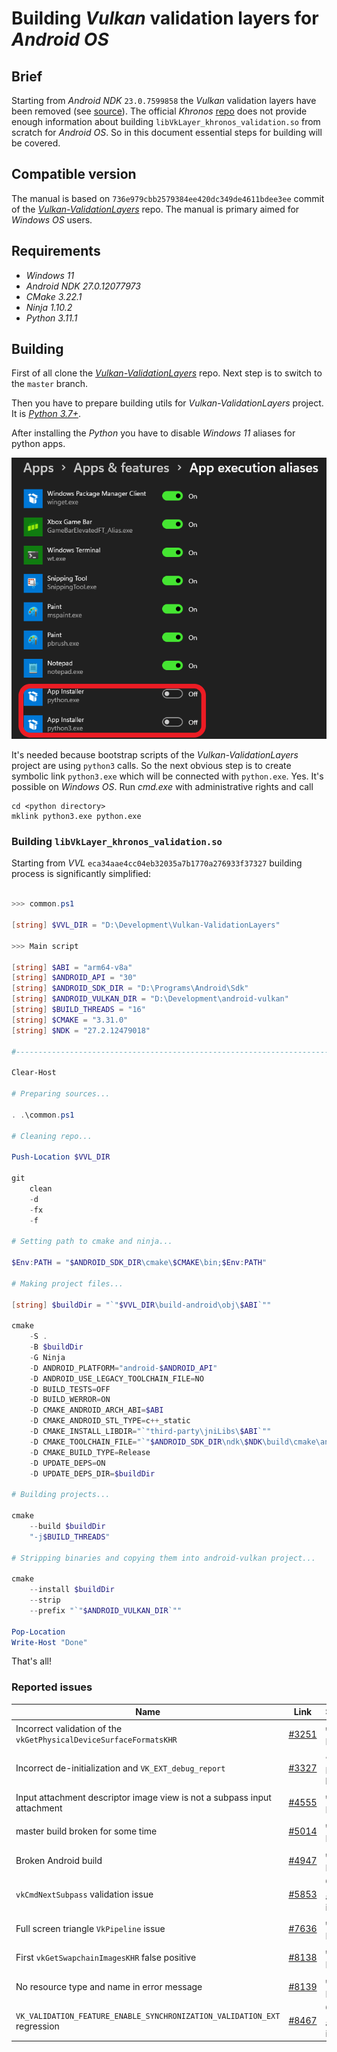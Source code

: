 # Building _Vulkan_ validation layers for _Android OS_

## Brief

Starting from _Android NDK_ `23.0.7599858` the _Vulkan_ validation layers have been removed (see [source](https://github.com/android/ndk/wiki/Changelog-r23)). The official _Khronos_ [repo](https://github.com/KhronosGroup/Vulkan-ValidationLayers) does not provide enough information about building `libVkLayer_khronos_validation.so` from scratch for _Android OS_. So in this document essential steps for building will be covered.

## Compatible version

The manual is based on `736e979cbb2579384ee420dc349de4611bdee3ee` commit of the [_Vulkan-ValidationLayers_](https://github.com/KhronosGroup/Vulkan-ValidationLayers) repo. The manual is primary aimed for _Windows OS_ users.

## Requirements

- _Windows 11_
- _Android NDK 27.0.12077973_
- _CMake 3.22.1_
- _Ninja 1.10.2_
- _Python 3.11.1_

## Building

First of all clone the [_Vulkan-ValidationLayers_](https://github.com/KhronosGroup/Vulkan-ValidationLayers) repo. Next step is to switch to the `master` branch.

Then you have to prepare building utils for _Vulkan-ValidationLayers_ project. It is [_Python 3.7+_](https://www.python.org/).

After installing the _Python_ you have to disable _Windows 11_ aliases for python apps.

<img src="./images/python-windows-aliases.png" width="629" />

It's needed because bootstrap scripts of the _Vulkan-ValidationLayers_ project are using `python3` calls. So the next obvious step is to create symbolic link `python3.exe` which will be connected with `python.exe`. Yes. It's possible on _Windows OS_. Run _cmd.exe_ with administrative rights and call

```batch
cd <python directory>
mklink python3.exe python.exe
```

### Building `libVkLayer_khronos_validation.so`

Starting from _VVL_ `eca34aae4cc04eb32035a7b1770a276933f37327` building process is significantly simplified:

```PowerShell

>>> common.ps1

[string] $VVL_DIR = "D:\Development\Vulkan-ValidationLayers"

>>> Main script

[string] $ABI = "arm64-v8a"
[string] $ANDROID_API = "30"
[string] $ANDROID_SDK_DIR = "D:\Programs\Android\Sdk"
[string] $ANDROID_VULKAN_DIR = "D:\Development\android-vulkan"
[string] $BUILD_THREADS = "16"
[string] $CMAKE = "3.31.0"
[string] $NDK = "27.2.12479018"

#-----------------------------------------------------------------------------------------------------------------------

Clear-Host

# Preparing sources...

. .\common.ps1

# Cleaning repo...

Push-Location $VVL_DIR

git                                                                                                 `
    clean                                                                                           `
    -d                                                                                              `
    -fx                                                                                             `
    -f

# Setting path to cmake and ninja...

$Env:PATH = "$ANDROID_SDK_DIR\cmake\$CMAKE\bin;$Env:PATH"

# Making project files...

[string] $buildDir = "`"$VVL_DIR\build-android\obj\$ABI`""

cmake                                                                                               `
    -S .                                                                                            `
    -B $buildDir                                                                                    `
    -G Ninja                                                                                        `
    -D ANDROID_PLATFORM="android-$ANDROID_API"                                                      `
    -D ANDROID_USE_LEGACY_TOOLCHAIN_FILE=NO                                                         `
    -D BUILD_TESTS=OFF                                                                              `
    -D BUILD_WERROR=ON                                                                              `
    -D CMAKE_ANDROID_ARCH_ABI=$ABI                                                                  `
    -D CMAKE_ANDROID_STL_TYPE=c++_static                                                            `
    -D CMAKE_INSTALL_LIBDIR="`"third-party\jniLibs\$ABI`""                                          `
    -D CMAKE_TOOLCHAIN_FILE="`"$ANDROID_SDK_DIR\ndk\$NDK\build\cmake\android.toolchain.cmake`""     `
    -D CMAKE_BUILD_TYPE=Release                                                                     `
    -D UPDATE_DEPS=ON                                                                               `
    -D UPDATE_DEPS_DIR=$buildDir

# Building projects...

cmake                                                                                               `
    --build $buildDir                                                                               `
    "-j$BUILD_THREADS"

# Stripping binaries and copying them into android-vulkan project...

cmake                                                                                               `
    --install $buildDir                                                                             `
    --strip                                                                                         `
    --prefix "`"$ANDROID_VULKAN_DIR`""

Pop-Location
Write-Host "Done"
```

That's all!

### Reported issues

Name | Link | Status
--- | --- | ---
Incorrect validation of the `vkGetPhysicalDeviceSurfaceFormatsKHR` | [#3251](https://github.com/KhronosGroup/Vulkan-ValidationLayers/issues/3251) | ✔️ Fixed
Incorrect de-initialization and `VK_EXT_debug_report` | [#3327](https://github.com/KhronosGroup/Vulkan-ValidationLayers/issues/3327) | ☄️ Driver bug
Input attachment descriptor image view is not a subpass input attachment | [#4555](https://github.com/KhronosGroup/Vulkan-ValidationLayers/issues/4555) | ✔️ Fixed
master build broken for some time | [#5014](https://github.com/KhronosGroup/SPIRV-Tools/issues/5014) | ✔️ Fixed
Broken Android build | [#4947](https://github.com/KhronosGroup/Vulkan-ValidationLayers/issues/4947) | ✔️ Fixed
`vkCmdNextSubpass` validation issue | [#5853](https://github.com/KhronosGroup/Vulkan-ValidationLayers/issues/5853) | 🛡️ Not an issue
Full screen triangle `VkPipeline` issue | [#7636](https://github.com/KhronosGroup/Vulkan-ValidationLayers/issues/7636) | ✔️ Fixed
First `vkGetSwapchainImagesKHR` false positive | [#8138](https://github.com/KhronosGroup/Vulkan-ValidationLayers/issues/8138) | ✔️ Fixed
No resource type and name in error message | [#8139](https://github.com/KhronosGroup/Vulkan-ValidationLayers/issues/8139) | ✔️ Fixed
`VK_VALIDATION_FEATURE_ENABLE_SYNCHRONIZATION_VALIDATION_EXT` regression | [#8467](https://github.com/KhronosGroup/Vulkan-ValidationLayers/issues/8467) | 🛡️ Not an issue
